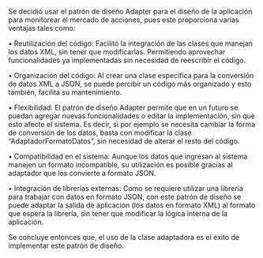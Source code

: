 Se decidió usar el patrón de diseño Adapter para el diseño de la aplicación para monitorear el mercado de acciones, pues este proporciona varias ventajas tales como: 

•	Reutilización del código:  Facilitó la integración de las clases que manejan los datos XML, sin tener que modificarlas. Permitiendo aprovechar funcionalidades ya implementadas sin necesidad de reescribir el código.

•	Organización del código: Al crear una clase específica para la conversión de datos XML a JSON, se puede percibir un código más organizado y esto también, facilita su mantenimiento.

•	Flexibilidad: El patrón de diseño Adapter permite que en un futuro se puedan agregar nuevas funcionalidades o editar la implementación, sin que esto afecte el sistema. Es decir, si por ejemplo se necesita cambiar la forma de conversión de los datos, basta con modificar la clase “AdaptadorFormatoDatos”, sin necesidad de alterar el resto del código.

•	Compatibilidad en el sistema: Aunque los datos que ingresan al sistema manejen un formato incompatible, su utilización es posible gracias al adaptador que los convierte a formato JSON.

•	Integración de librerías externas: Como se requiere utilizar una librería para trabajar con datos en formato JSON, con este patrón de diseño se puede adaptar la salida de aplicación (los datos en formato XML) al formato que espera la librería, sin tener que modificar la lógica interna de la aplicación.

Se concluye entonces que, el uso de la clase adaptadora es el éxito de implementar este patrón de diseño.
